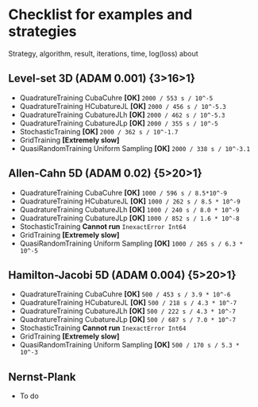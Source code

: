 # Checklist for examples and strategies
<p>
Strategy, algorithm, result, iterations, time, log(loss) about
<p>
  
## Level-set 3D (ADAM 0.001)  {3>16>1}
- QuadratureTraining CubaCuhre **[OK]** `2000 / 553 s / 10^-5`
- QuadratureTraining HCubatureJL **[OK]** `2000 / 456 s / 10^-5.3`
- QuadratureTraining CubatureJLh **[OK]** `2000 / 462 s / 10^-5.3`
- QuadratureTraining CubatureJLp **[OK]** `2000 / 355 s / 10^-5`
- StochasticTraining **[OK]** `2000 / 362 s / 10^-1.7`
- GridTraining **[Extremely slow]** 
- QuasiRandomTraining Uniform Sampling **[OK]** `2000 / 338 s / 10^-3.1`

## Allen-Cahn 5D (ADAM 0.02)  {5>20>1}
- QuadratureTraining CubaCuhre **[OK]** `1000 / 596 s / 8.5*10^-9`
- QuadratureTraining HCubatureJL **[OK]** `1000 / 262 s / 8.5 * 10^-9`
- QuadratureTraining CubatureJLh **[OK]** `1000 / 240 s / 8.0 * 10^-9` 
- QuadratureTraining CubatureJLp **[OK]** `1000 / 852 s / 1.6 * 10^-8`
- StochasticTraining **Cannot run** `InexactError Int64`
- GridTraining **[Extremely slow]** 
- QuasiRandomTraining Uniform Sampling **[OK]** `1000 / 265 s / 6.3 * 10^-5`

## Hamilton-Jacobi 5D (ADAM 0.004)  {5>20>1}
- QuadratureTraining CubaCuhre **[OK]** `500 / 453 s / 3.9 * 10^-6`
- QuadratureTraining HCubatureJL **[OK]** `500 / 218 s / 4.3 * 10^-7`
- QuadratureTraining CubatureJLh **[OK]** `500 / 222 s / 4.3 * 10^-7`
- QuadratureTraining CubatureJLp **[OK]** `500 / 687 s / 7.0 * 10^-7`
- StochasticTraining **Cannot run** `InexactError Int64`
- GridTraining **[Extremely slow]** 
- QuasiRandomTraining Uniform Sampling **[OK]** `500 / 170 s / 5.3 * 10^-3`

## Nernst-Plank
- To do
